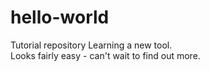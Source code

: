 # hello-world
Tutorial repository
Learning a new tool.  
Looks fairly easy - can't wait to find out more.
